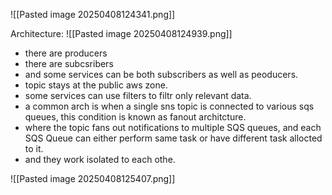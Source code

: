 ![[Pasted image 20250408124341.png]]

Architecture:
![[Pasted image 20250408124939.png]]

- there are producers
- there are subcsribers
- and some services can be both subscribers as well as peoducers.
- topic stays at the public aws zone.
- some services can use filters to filtr only relevant data.
- a common arch is when a single sns topic is connected to various sqs queues, this condition  is known as fanout architcture.
- where the topic fans out notifications to multiple SQS queues, and each SQS Queue can either perform same task or have different task allocted to it.
- and they work isolated to each othe.

![[Pasted image 20250408125407.png]]

